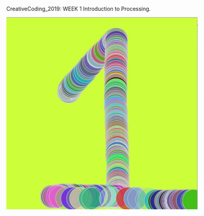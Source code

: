 CreativeCoding_2019: WEEK 1
Introduction to Processing.

![Alt text](week1_rainbow_caterpillar.jpg?raw=true&width=350 "Rainbow_caterpillars")
